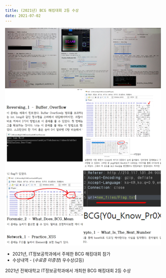 ```yaml
---
title: (2021년) BCG 해킹대회 2등 수상
date: 2021-07-02
---
```




<!--more-->

![BCG 해킹대회 수상 사진](bcg2.jpg)
![BCG 해킹대회 수상 사진](bcg1.jpg)

- 2021년, IT정보공학과에서 주체한 BCG 해킹대회 참가
- 수상내역 - (*수료증 미증정*) 우수상(2등)

2021년 전북대학교 IT정보공학과에서 개최한 BCG 해킹대회 2등 수상

